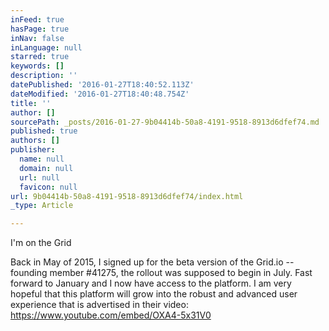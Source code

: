 ```yaml
---
inFeed: true
hasPage: true
inNav: false
inLanguage: null
starred: true
keywords: []
description: ''
datePublished: '2016-01-27T18:40:52.113Z'
dateModified: '2016-01-27T18:40:48.754Z'
title: ''
author: []
sourcePath: _posts/2016-01-27-9b04414b-50a8-4191-9518-8913d6dfef74.md
published: true
authors: []
publisher:
  name: null
  domain: null
  url: null
  favicon: null
url: 9b04414b-50a8-4191-9518-8913d6dfef74/index.html
_type: Article

---
```

I'm on the Grid

Back in May of 2015, I signed up for the beta version of the Grid.io -- founding member \#41275, the rollout was supposed to begin in July. Fast forward to January and I now have access to the platform.  I am very hopeful that this platform will grow into the robust and advanced user experience that is advertised in their video: https://www.youtube.com/embed/OXA4-5x31V0